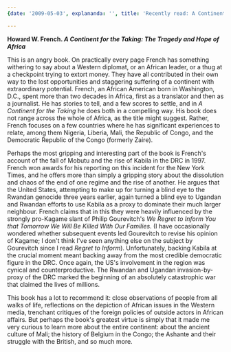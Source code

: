 ```yaml
---
{date: '2009-05-03', explananda: '', title: 'Recently read: A Continent for the Taking'}

---
```

<strong>Howard W. French. <em>A Continent for the Taking: The Tragedy and Hope of Africa</em></strong>

This is an angry book.  On practically every page French has something withering to say about a Western diplomat, or an African leader, or a thug at a checkpoint trying to extort money.  They have all contributed in their own way to the lost opportunities and staggering suffering of a continent with extraordinary potential.  French, an African American born in Washington, D.C., spent more than two decades in Africa, first as a translator and then as a journalist.  He has stories to tell, and a few scores to settle, and in <em>A Continent for the Taking</em> he does both in a compelling way.  His book does not range across the whole of Africa, as the title might suggest.  Rather, French focuses on a few countries where he has significant experiences to relate, among them Nigeria, Liberia, Mali, the Republic of Congo, and the Democratic Republic of the Congo (formerly Zaire).  

Perhaps the most gripping and interesting part of the book is French's account of the fall of Mobutu and the rise of Kabila in the DRC in 1997.  French won awards for his reporting on this incident for the New York Times, and he offers more than simply a gripping story about the dissolution and chaos of the end of one regime and the rise of another.  He argues that the United States, attempting to make up for turning a blind eye to the Rwandan genocide three years earlier, again turned a blind eye to Ugandan and Rwandan efforts to use Kabila as a proxy to dominate their much larger neighbour.  French claims that in this they were heavily influenced by the strongly pro-Kagame slant of Philip Gourevitch's <em>We Regret to Inform You that Tomorrow We Will Be Killed With Our Families</em>. (I have occasionally wondered whether subsequent events led Gourevitch to revise his opinion of Kagame; I don't think I've seen anything else on the subject by Gourevitch since I read <em>Regret to Inform</em>).  Unfortunately, backing Kabila at the crucial moment meant backing away from the most credible democratic figure in the DRC.  Once again, the US's involvement in the region was cynical and counterproductive.  The Rwandan and Ugandan invasion-by-proxy of the DRC marked the beginning of an absolutely catastrophic war that claimed the lives of millions.

This book has a lot to recommend it: close observations of people from all walks of life, reflections on the depiction of African issues in the Western media, trenchant critiques of the foreign policies of outside actors in African affairs.  But perhaps the book's greatest virtue is simply that it made me very curious to learn more about the entire continent: about the ancient culture of Mali; the history of Belgium in the Congo; the Ashante and their struggle with the British, and so much more.  

